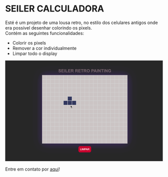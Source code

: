 # SEILER CALCULADORA

<p>Esté é um projeto de uma lousa retro, no estilo dos celulares antigos onde era possível desenhar colorindo os pixels. </br>
Contém as seguintes funcionalidades:</p>

<ul>
    <li>Colorir os pixels</li>
    <li>Remover a cor individualmente</li>
    <li>Limpar todo o display</li>
</ul>

<img src="github/retroPainting.gif" alt="Demonstração Calculadora">

<p>Entre em contato por <a href="https://www.linkedin.com/in/seileremerson/" target="_blank">aqui</a>!</p>
